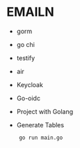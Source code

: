 # EMAILN
- gorm
- go chi
- testify
- air
- Keycloak
- Go-oidc

- Project with Golang

- Generate Tables
```
    go run main.go
```

